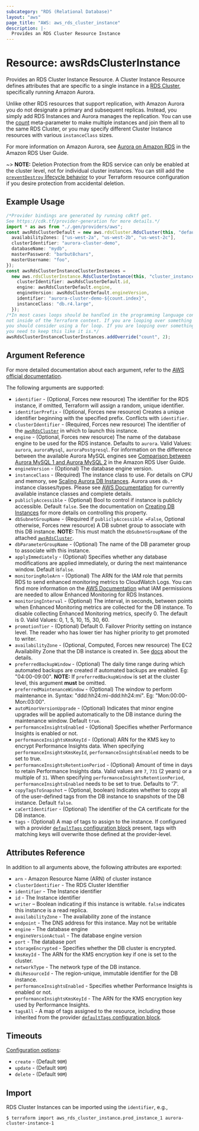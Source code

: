 ```yaml
---
subcategory: "RDS (Relational Database)"
layout: "aws"
page_title: "AWS: aws_rds_cluster_instance"
description: |-
  Provides an RDS Cluster Resource Instance
---
```


# Resource: awsRdsClusterInstance

Provides an RDS Cluster Instance Resource. A Cluster Instance Resource defines
attributes that are specific to a single instance in a [RDS Cluster][3],
specifically running Amazon Aurora.

Unlike other RDS resources that support replication, with Amazon Aurora you do
not designate a primary and subsequent replicas. Instead, you simply add RDS
Instances and Aurora manages the replication. You can use the [count][5]
meta-parameter to make multiple instances and join them all to the same RDS
Cluster, or you may specify different Cluster Instance resources with various
`instanceClass` sizes.

For more information on Amazon Aurora, see [Aurora on Amazon RDS][2] in the Amazon RDS User Guide.

\~> **NOTE:** Deletion Protection from the RDS service can only be enabled at the cluster level, not for individual cluster instances. You can still add the [`preventDestroy` lifecycle behavior](https://www.terraform.io/language/meta-arguments/lifecycle#prevent_destroy) to your Terraform resource configuration if you desire protection from accidental deletion.

## Example Usage

```typescript
/*Provider bindings are generated by running cdktf get.
See https://cdk.tf/provider-generation for more details.*/
import * as aws from "./.gen/providers/aws";
const awsRdsClusterDefault = new aws.rdsCluster.RdsCluster(this, "default", {
  availabilityZones: ["us-west-2a", "us-west-2b", "us-west-2c"],
  clusterIdentifier: "aurora-cluster-demo",
  databaseName: "mydb",
  masterPassword: "barbut8chars",
  masterUsername: "foo",
});
const awsRdsClusterInstanceClusterInstances =
  new aws.rdsClusterInstance.RdsClusterInstance(this, "cluster_instances", {
    clusterIdentifier: awsRdsClusterDefault.id,
    engine: awsRdsClusterDefault.engine,
    engineVersion: awsRdsClusterDefault.engineVersion,
    identifier: "aurora-cluster-demo-${count.index}",
    instanceClass: "db.r4.large",
  });
/*In most cases loops should be handled in the programming language context and 
not inside of the Terraform context. If you are looping over something external, e.g. a variable or a file input
you should consider using a for loop. If you are looping over something only known to Terraform, e.g. a result of a data source
you need to keep this like it is.*/
awsRdsClusterInstanceClusterInstances.addOverride("count", 2);

```

## Argument Reference

For more detailed documentation about each argument, refer to
the [AWS official documentation](https://docs.aws.amazon.com/cli/latest/reference/rds/create-db-instance.html).

The following arguments are supported:

* `identifier` - (Optional, Forces new resource) The identifier for the RDS instance, if omitted, Terraform will assign a random, unique identifier.
* `identifierPrefix` - (Optional, Forces new resource) Creates a unique identifier beginning with the specified prefix. Conflicts with `identifier`.
* `clusterIdentifier` - (Required, Forces new resource) The identifier of the [`awsRdsCluster`](/docs/providers/aws/r/rds_cluster.html) in which to launch this instance.
* `engine` - (Optional, Forces new resource) The name of the database engine to be used for the RDS instance. Defaults to `aurora`. Valid Values: `aurora`, `auroraMysql`, `auroraPostgresql`.
  For information on the difference between the available Aurora MySQL engines
  see [Comparison between Aurora MySQL 1 and Aurora MySQL 2](https://docs.aws.amazon.com/AmazonRDS/latest/UserGuide/AuroraMySQL.Updates.20180206.html)
  in the Amazon RDS User Guide.
* `engineVersion` - (Optional) The database engine version.
* `instanceClass` - (Required) The instance class to use. For details on CPU
  and memory, see [Scaling Aurora DB Instances][4]. Aurora uses `db.*` instance classes/types. Please see [AWS Documentation][7] for currently available instance classes and complete details.
* `publiclyAccessible` - (Optional) Bool to control if instance is publicly accessible.
  Default `false`. See the documentation on [Creating DB Instances][6] for more
  details on controlling this property.
* `dbSubnetGroupName` - (Required if `publiclyAccessible =False`, Optional otherwise, Forces new resource) A DB subnet group to associate with this DB instance. **NOTE:** This must match the `dbSubnetGroupName` of the attached [`awsRdsCluster`](/docs/providers/aws/r/rds_cluster.html).
* `dbParameterGroupName` - (Optional) The name of the DB parameter group to associate with this instance.
* `applyImmediately` - (Optional) Specifies whether any database modifications
  are applied immediately, or during the next maintenance window. Default is`false`.
* `monitoringRoleArn` - (Optional) The ARN for the IAM role that permits RDS to send
  enhanced monitoring metrics to CloudWatch Logs. You can find more information on the [AWS Documentation](http://docs.aws.amazon.com/AmazonRDS/latest/UserGuide/USER_Monitoring.html)
  what IAM permissions are needed to allow Enhanced Monitoring for RDS Instances.
* `monitoringInterval` - (Optional) The interval, in seconds, between points when Enhanced Monitoring metrics are collected for the DB instance. To disable collecting Enhanced Monitoring metrics, specify 0. The default is 0. Valid Values: 0, 1, 5, 10, 15, 30, 60.
* `promotionTier` - (Optional) Default 0. Failover Priority setting on instance level. The reader who has lower tier has higher priority to get promoted to writer.
* `availabilityZone` - (Optional, Computed, Forces new resource) The EC2 Availability Zone that the DB instance is created in. See [docs](https://docs.aws.amazon.com/AmazonRDS/latest/APIReference/API_CreateDBInstance.html) about the details.
* `preferredBackupWindow` - (Optional) The daily time range during which automated backups are created if automated backups are enabled. Eg: "04:00-09:00". **NOTE:** If `preferredBackupWindow` is set at the cluster level, this argument **must** be omitted.
* `preferredMaintenanceWindow` - (Optional) The window to perform maintenance in.
  Syntax: "ddd:hh24:mi-ddd:hh24:mi". Eg: "Mon:00:00-Mon:03:00".
* `autoMinorVersionUpgrade` - (Optional) Indicates that minor engine upgrades will be applied automatically to the DB instance during the maintenance window. Default `true`.
* `performanceInsightsEnabled` - (Optional) Specifies whether Performance Insights is enabled or not.
* `performanceInsightsKmsKeyId` - (Optional) ARN for the KMS key to encrypt Performance Insights data. When specifying `performanceInsightsKmsKeyId`, `performanceInsightsEnabled` needs to be set to true.
* `performanceInsightsRetentionPeriod` - (Optional) Amount of time in days to retain Performance Insights data. Valid values are `7`, `731` (2 years) or a multiple of `31`. When specifying `performanceInsightsRetentionPeriod`, `performanceInsightsEnabled` needs to be set to true. Defaults to '7'.
* `copyTagsToSnapshot` – (Optional, boolean) Indicates whether to copy all of the user-defined tags from the DB instance to snapshots of the DB instance. Default `false`.
* `caCertIdentifier` - (Optional) The identifier of the CA certificate for the DB instance.
* `tags` - (Optional) A map of tags to assign to the instance. If configured with a provider [`defaultTags` configuration block](https://registry.terraform.io/providers/hashicorp/aws/latest/docs#default_tags-configuration-block) present, tags with matching keys will overwrite those defined at the provider-level.

## Attributes Reference

In addition to all arguments above, the following attributes are exported:

* `arn` - Amazon Resource Name (ARN) of cluster instance
* `clusterIdentifier` - The RDS Cluster Identifier
* `identifier` - The Instance identifier
* `id` - The Instance identifier
* `writer` – Boolean indicating if this instance is writable. `false` indicates this instance is a read replica.
* `availabilityZone` - The availability zone of the instance
* `endpoint` - The DNS address for this instance. May not be writable
* `engine` - The database engine
* `engineVersionActual` - The database engine version
* `port` - The database port
* `storageEncrypted` - Specifies whether the DB cluster is encrypted.
* `kmsKeyId` - The ARN for the KMS encryption key if one is set to the cluster.
* `networkType` - The network type of the DB instance.
* `dbiResourceId` - The region-unique, immutable identifier for the DB instance.
* `performanceInsightsEnabled` - Specifies whether Performance Insights is enabled or not.
* `performanceInsightsKmsKeyId` - The ARN for the KMS encryption key used by Performance Insights.
* `tagsAll` - A map of tags assigned to the resource, including those inherited from the provider [`defaultTags` configuration block](https://registry.terraform.io/providers/hashicorp/aws/latest/docs#default_tags-configuration-block).

[2]: https://docs.aws.amazon.com/AmazonRDS/latest/UserGuide/CHAP_Aurora.html

[3]: /docs/providers/aws/r/rds_cluster.html

[4]: https://docs.aws.amazon.com/AmazonRDS/latest/UserGuide/Aurora.Managing.html

[5]: https://www.terraform.io/docs/configuration/meta-arguments/count.html

[6]: https://docs.aws.amazon.com/AmazonRDS/latest/APIReference/API_CreateDBInstance.html

[7]: https://docs.aws.amazon.com/AmazonRDS/latest/UserGuide/Concepts.DBInstanceClass.html

## Timeouts

[Configuration options](https://developer.hashicorp.com/terraform/language/resources/syntax#operation-timeouts):

* `create` - (Default `90M`)
* `update` - (Default `90M`)
* `delete` - (Default `90M`)

## Import

RDS Cluster Instances can be imported using the `identifier`, e.g.,

```console
$ terraform import aws_rds_cluster_instance.prod_instance_1 aurora-cluster-instance-1
```
